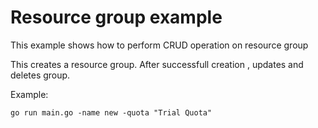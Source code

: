 # Resource group example

This example shows how to perform CRUD operation on resource group

This creates a resource group. After successfull creation , updates and deletes group.

Example: 

```
go run main.go -name new -quota "Trial Quota"
```




